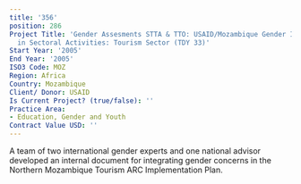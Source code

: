 ```yaml
---
title: '356'
position: 286
Project Title: 'Gender Assesments STTA & TTO: USAID/Mozambique Gender Integration
  in Sectoral Activities: Tourism Sector (TDY 33)'
Start Year: '2005'
End Year: '2005'
ISO3 Code: MOZ
Region: Africa
Country: Mozambique
Client/ Donor: USAID
Is Current Project? (true/false): ''
Practice Area:
- Education, Gender and Youth
Contract Value USD: ''
---
```


A team of two international gender experts and one national advisor developed an internal document for integrating gender concerns in the Northern Mozambique Tourism ARC Implementation Plan.